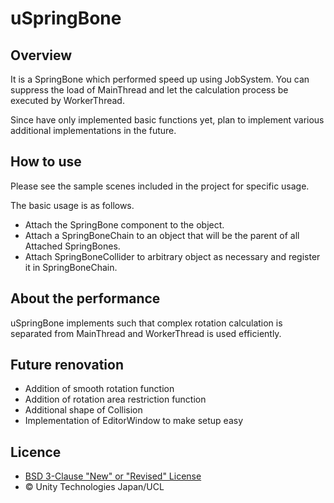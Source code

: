 # uSpringBone



## Overview

It is a SpringBone which performed speed up using JobSystem.
You can suppress the load of MainThread and let the calculation process be executed by WorkerThread.

Since have only implemented basic functions yet, plan to implement various additional implementations in the future.




## How to use

Please see the sample scenes included in the project for specific usage.

The basic usage is as follows.

* Attach the SpringBone component to the object.
* Attach a SpringBoneChain to an object that will be the parent of all Attached SpringBones.
* Attach SpringBoneCollider to arbitrary object as necessary and register it in SpringBoneChain.



## About the performance


uSpringBone implements such that complex rotation calculation is separated from MainThread and WorkerThread is used efficiently.


## Future renovation

* Addition of smooth rotation function
* Addition of rotation area restriction function
* Additional shape of Collision
* Implementation of EditorWindow to make setup easy



## Licence

* [BSD 3-Clause "New" or "Revised" License](https://github.com/EsProgram/uSpringBone/blob/master/LICENSE)
* © Unity Technologies Japan/UCL
